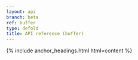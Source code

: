 ```yaml
---
layout: api
branch: beta
ref: buffer
type: defold
title: API reference (buffer)
---
```

{% include anchor_headings.html html=content %}